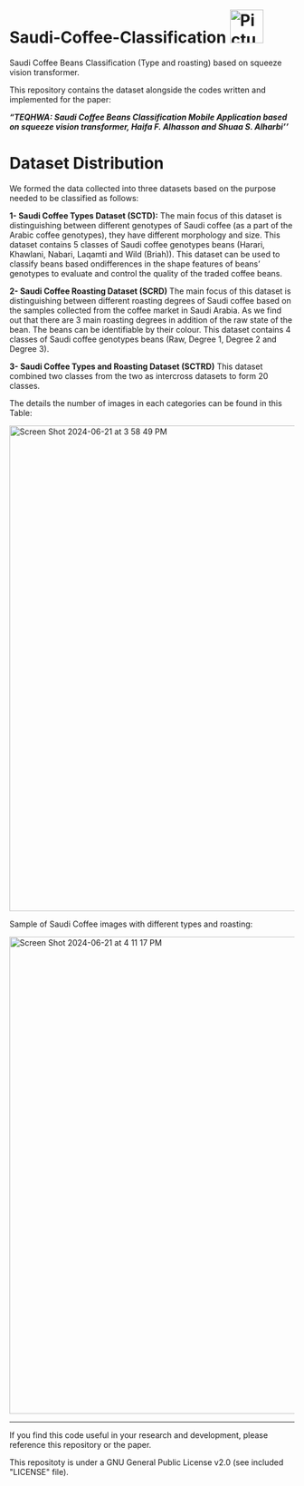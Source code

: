 # Saudi-Coffee-Classification  <img width="59" alt="Picture1" src="https://github.com/ShuaaS/Saudi-Coffee-Classification/assets/143282158/4e09f356-8a04-476f-8506-ff72c78ed436">

 Saudi Coffee Beans Classification (Type and roasting) based on squeeze vision transformer.   

This repository contains the dataset alongside the codes written and implemented for the paper: 

_**“TEQHWA: Saudi Coffee Beans Classification Mobile Application based on squeeze vision transformer, Haifa F. Alhasson and Shuaa S. Alharbi’’**_


# Dataset Distribution

We formed the data collected into three datasets based on the purpose needed
to be classified as follows:

**1- Saudi Coffee Types Dataset (SCTD):**
The main focus of this dataset is distinguishing between different genotypes of Saudi coffee (as a part of the Arabic
coffee genotypes), they have different morphology and size. This dataset contains 5 classes of Saudi coffee genotypes beans (Harari, Khawlani, Nabari,
Laqamti and Wild (Briah)). This dataset can be used to classify beans based ondifferences in the shape features of beans’ genotypes to evaluate and control
the quality of the traded coffee beans. 

**2- Saudi Coffee Roasting Dataset (SCRD)**
The main focus of this dataset is distinguishing between different roasting degrees of Saudi coffee based on the samples collected from the coffee market in Saudi Arabia. As we find out that there are 3 main roasting degrees in addition of the raw state of the bean. The beans can be identifiable by their colour. This dataset contains 4 classes of Saudi coffee genotypes beans (Raw, Degree 1, Degree 2 and Degree 3).

**3- Saudi Coffee Types and Roasting Dataset (SCTRD)**
This dataset combined two classes from the two as intercross datasets to form 20 classes.

The details the number of images in each categories can be found in this Table:

<img width="857" alt="Screen Shot 2024-06-21 at 3 58 49 PM" src="https://github.com/ShuaaS/Saudi-Coffee-Classification/assets/143282158/e39bdee1-045d-4c50-8de5-6afd69817824">

Sample of Saudi Coffee images with different types and roasting:

<img width="842" alt="Screen Shot 2024-06-21 at 4 11 17 PM" src="https://github.com/ShuaaS/Saudi-Coffee-Classification/assets/143282158/55ad754d-51a7-497a-b56e-d14c6ff1eb21">

__________________________________________________________________________________________

If you find this code useful in your research and development, please reference this repository or the paper.

This repositoty is under a GNU General Public License v2.0 (see included "LICENSE" file).
